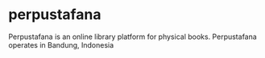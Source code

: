 # perpustafana
Perpustafana is an online library platform for physical books. Perpustafana operates in Bandung, Indonesia

